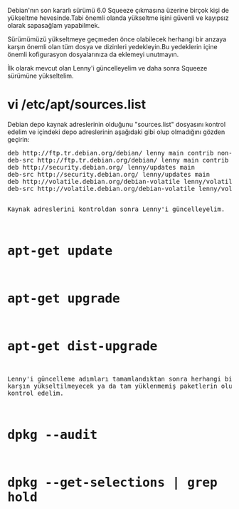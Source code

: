 <html><body><p>Debian'nın son kararlı sürümü 6.0 Squeeze çıkmasına üzerine birçok kişi de yükseltme hevesinde.Tabi önemli olanda yükseltme işini güvenli ve kayıpsız olarak sapasağlam yapabilmek.

Sürümümüzü yükseltmeye geçmeden önce olabilecek herhangi bir arızaya karşın önemli olan tüm dosya ve dizinleri yedekleyin.Bu yedeklerin içine önemli kofigurasyon dosyalarınıza da eklemeyi unutmayın.

İlk olarak mevcut olan Lenny'i güncelleyelim ve daha sonra Squeeze sürümüne yükseltelim.

# vi /etc/apt/sources.list

Debian depo kaynak adreslerinin olduğunu "sources.list" dosyasını kontrol edelim ve içindeki depo adreslerinin aşağıdaki gibi olup olmadığını gözden geçirin:
</p><pre>deb http://ftp.tr.debian.org/debian/ lenny main contrib non-free
deb-src http://ftp.tr.debian.org/debian/ lenny main contrib non-free
deb http://security.debian.org/ lenny/updates main
deb-src http://security.debian.org/ lenny/updates main
deb http://volatile.debian.org/debian-volatile lenny/volatile main
deb-src http://volatile.debian.org/debian-volatile lenny/volatile main 

Kaynak adreslerini kontroldan sonra Lenny'i güncelleyelim.

# apt-get update
# apt-get upgrade
# apt-get dist-upgrade

Lenny'i güncelleme adımları tamamlandıktan sonra herhangi bir soruna karşın yükseltilmeyecek ya da
tam yüklenmemiş paketlerin olup olmadığını kontrol edelim.

# dpkg --audit
# dpkg --get-selections | grep hold

</pre></body></html>